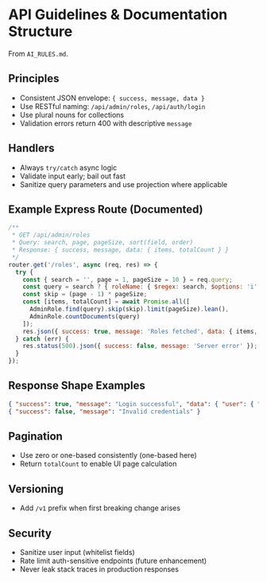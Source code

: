 # API Guidelines & Documentation Structure

From `AI_RULES.md`.

## Principles
- Consistent JSON envelope: `{ success, message, data }`
- Use RESTful naming: `/api/admin/roles`, `/api/auth/login`
- Use plural nouns for collections
- Validation errors return 400 with descriptive `message`

## Handlers
- Always `try/catch` async logic
- Validate input early; bail out fast
- Sanitize query parameters and use projection where applicable

## Example Express Route (Documented)
```js
/**
 * GET /api/admin/roles
 * Query: search, page, pageSize, sort(field, order)
 * Response: { success, message, data: { items, totalCount } }
 */
router.get('/roles', async (req, res) => {
  try {
    const { search = '', page = 1, pageSize = 10 } = req.query;
    const query = search ? { roleName: { $regex: search, $options: 'i' } } : {};
    const skip = (page - 1) * pageSize;
    const [items, totalCount] = await Promise.all([
      AdminRole.find(query).skip(skip).limit(pageSize).lean(),
      AdminRole.countDocuments(query)
    ]);
    res.json({ success: true, message: 'Roles fetched', data: { items, totalCount } });
  } catch (err) {
    res.status(500).json({ success: false, message: 'Server error' });
  }
});
```

## Response Shape Examples
```json
{ "success": true, "message": "Login successful", "data": { "user": { "email": "a@b.com" } } }
{ "success": false, "message": "Invalid credentials" }
```

## Pagination
- Use zero or one-based consistently (one-based here)
- Return `totalCount` to enable UI page calculation

## Versioning
- Add `/v1` prefix when first breaking change arises

## Security
- Sanitize user input (whitelist fields)
- Rate limit auth-sensitive endpoints (future enhancement)
- Never leak stack traces in production responses
